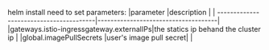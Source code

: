 helm install need to set parameters:
|parameter                                |description                          |
| ----------------------------------------|-------------------------------------|
|gateways.istio-ingressgateway.externalIPs|the statics ip behand the cluster ip |
|global.imagePullSecrets                  |user's image pull secret|            |
